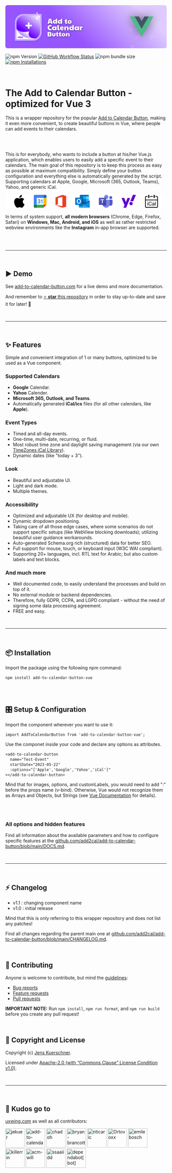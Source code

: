 ![Add to Calendar Button Vue Wrapper](https://github.com/add2cal/add-to-calendar-button-vue/blob/main/assets/readme-header.png?raw=true)

![npm Version](https://img.shields.io/npm/v/add-to-calendar-button-vue?style=for-the-badge)
[![GitHub Workflow Status](https://img.shields.io/github/workflow/status/add2cal/timezones-ical-library/npm%20publish?style=for-the-badge)](https://github.com/add2cal/timezones-ical-library/actions/workflows/npm-publish.yml)
![npm bundle size](https://img.shields.io/bundlephobia/minzip/add-to-calendar-button-vue?style=for-the-badge)
[![npm Installations](https://img.shields.io/npm/dt/add-to-calendar-button-vue?label=npm%20Installations&style=for-the-badge)](https://www.npmjs.com/package/add-to-calendar-button-vue)

<br />

# The Add to Calendar Button - optimized for Vue 3

This is a wrapper repository for the popular [Add to Calendar Button](), making it even more convenient, to create beautiful buttons in Vue, where people can add events to their calendars.

<br /><br />

This is for everybody, who wants to include a button at his/her Vue.js application, which enables users to easily add a specific event to their calendars.
The main goal of this repository is to keep this process as easy as possible at maximum compatibility. Simply define your button configuration and everything else is automatically generated by the script.
Supporting calendars at Apple, Google, Microsoft (365, Outlook, Teams), Yahoo, and generic iCal.

![Supported Calendars: Apple (via iCal), Google, Microsoft (365, Outlook, Teams), Yahoo, generic iCal](https://github.com/add2cal/add-to-calendar-button-vue/blob/main/assets/badge-supported-calendars.svg)

In terms of system support, **all modern browsers** (Chrome, Edge, Firefox, Safari) on **Windows, Mac, Android, and iOS** as well as rather restricted webview environments like the **Instagram** in-app browser are supported.

<br /><br />

---

<br />

## ▶️ Demo

See [add-to-calendar-button.com](https://add-to-calendar-button.com/) for a live demo and more documentation.

And remember to [⭐ **star** this repository](#) in order to stay up-to-date and save it for later! 🤗

<br />

---

<br />

## ✨ Features

Simple and convenient integration of 1 or many buttons, optimized to be used as a Vue component.

### Supported Calendars

- **Google** Calendar.
- **Yahoo** Calender.
- **Microsoft 365, Outlook, and Teams**.
- Automatically generated **iCal/ics** files (for all other calendars, like **Apple**).

### Event Types

- Timed and all-day events.
- One-time, multi-date, recurring, or fluid.
- Most robust time zone and daylight saving management (via our own [TimeZones iCal Library](https://github.com/add2cal/timezones-ical-library)).
- Dynamic dates (like "today + 3").

### Look

- Beautiful and adjustable UI.
- Light and dark mode.
- Multiple themes.

### Accessibility

- Optimized and adjustable UX (for desktop and mobile).
- Dynamic dropdown positioning.
- Taking care of all those edge cases, where some scenarios do not support specific setups (like WebView blocking downloads); utilizing beautiful user guidance workarounds.
- Auto-generated Schema.org rich (structured) data for better SEO.
- Full support for mouse, touch, or keyboard input (W3C WAI compliant).
- Supporting 20+ languages, incl. RTL text for Arabic; but also custom labels and text blocks.

### And much more

- Well documented code, to easily understand the processes and build on top of it.
- No external module or backend dependencies.
- Therefore, fully GDPR, CCPA, and LGPD compliant - without the need of signing some data processing agreement.
- FREE and easy.

<br />

---

<br />

## 📦 Installation

Import the package using the following npm command:

```
npm install add-to-calendar-button-vue
```

<br /><br />

## 🎛️ Setup & Configuration

Import the component wherever you want to use it:

```
import AddToCalendarButton from 'add-to-calendar-button-vue';
```

Use the componet inside your code and declare any options as attributes.
```
<add-to-calendar-button 
  name="Test-Event" 
  startDate="2023-05-22" 
  :options="['Apple','Google','Yahoo','iCal']"
></add-to-calendar-button>
```

Mind that for images, options, and customLabels, you would need to add ":" before the props name (v-bind). Otherwise, Vue would not recognize them as Arrays and Objects, but Strings (see [Vue Documentation](https://vuejs.org/guide/components/props.html#props-declaration) for details).

<!--If you want to not pass the props via the component element, you can also simply fall back to the JSON style of main Add to Calendar Button script. Keep on including the Vue component, but instead of using `<add-to-calendar-button></add-to-calendar-button>`, you use the following syntax:

```
<add-to-calendar-button>
  {
    "name":"Add the title of your event",
    "startDate":"2023-05-22",
    "options":[
      "Apple",
      "Google",
      "Yahoo",
      "iCal"
    ]
  }
</add-to-calendar-button>
```-->

<br /><br />

### All options and hidden features

Find all information about the available parameters and how to configure specific features at the [github.com/add2cal/add-to-calendar-button/blob/main/DOCS.md](https://github.com/add2cal/add-to-calendar-button/blob/main/DOCS.md).

<br />

---

<br />

## ⚡ Changelog

- v1.1 : changing component name
- v1.0 : initial release

Mind that this is only referring to this wrapper repository and does not list any patches!

Find all changes regarding the parent main one at [github.com/add2cal/add-to-calendar-button/blob/main/CHANGELOG.md](https://github.com/add2cal/add-to-calendar-button/blob/main/CHANGELOG.md).

<br />

## 🙌 Contributing

Anyone is welcome to contribute, but mind the [guidelines](.github/CONTRIBUTING.md):

- [Bug reports](.github/CONTRIBUTING.md#bugs)
- [Feature requests](.github/CONTRIBUTING.md#features)
- [Pull requests](.github/CONTRIBUTING.md#pull-requests)

**IMPORTANT NOTE:** Run `npm install`, `npm run format`, and `npm run build` before you create any pull request!

<br />

## 📃 Copyright and License

Copyright (c) [Jens Kuerschner](https://jenskuerschner.de).

Licensed under [Apache-2.0 (with “Commons Clause” License Condition v1.0)](LICENSE.txt).

<br />

---

<br />

## 💜 Kudos go to

[uxwing.com](https://uxwing.com) as well as all contributors:

<a href="https://github.com/jekuer"><img src="https://avatars.githubusercontent.com/u/8572883?v=4" title="jekuer" width="60" height="60"></a>
<a href="https://github.com/add-to-calendar"><img src="https://avatars.githubusercontent.com/u/110406429?s=96&v=4" title="add-to-calendar" width="60" height="60"></a>
<a href="https://github.com/chadoh"><img src="https://avatars.githubusercontent.com/u/221614?v=4" title="chadoh" width="60" height="60"></a>
<a href="https://github.com/bryan-brancotte"><img src="https://avatars.githubusercontent.com/u/11556772?v=4" title="bryan-brancotte" width="60" height="60"></a>
<a href="https://github.com/nticaric"><img src="https://avatars.githubusercontent.com/u/824840?v=4" title="nticaric" width="60" height="60"></a>
<a href="https://github.com/Ortovoxx"><img src="https://avatars.githubusercontent.com/u/56805259?v=4" title="Ortovoxx" width="60" height="60"></a>
<a href="https://github.com/emilebosch"><img src="https://avatars.githubusercontent.com/u/303135?v=4" title="emilebosch" width="60" height="60"></a>
<a href="https://github.com/killerrin"><img src="https://avatars.githubusercontent.com/u/3269687?v=4" title="killerrin" width="60" height="60"></a>
<a href="https://github.com/acm-will"><img src="https://avatars.githubusercontent.com/u/103984058?v=4" title="acm-will" width="60" height="60"></a>
<a href="https://github.com/ssaaiidd"><img src="https://avatars.githubusercontent.com/u/29234802?v=4" title="ssaaiidd" width="60" height="60"></a>
<a href="https://github.com/apps/dependabot"><img src="https://avatars.githubusercontent.com/in/29110?v=4" title="dependabot[bot]" width="60" height="60"></a>

<br />
